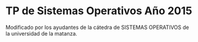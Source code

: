 # TP de Sistemas Operativos Año 2015

Modificado por los ayudantes de la cátedra de SISTEMAS OPERATIVOS de la universidad de la matanza.


